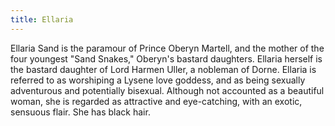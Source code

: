 ```yaml
---
title: Ellaria
---
```


Ellaria Sand is the paramour of Prince Oberyn Martell, and the mother of the four youngest "Sand Snakes," Oberyn's bastard daughters. Ellaria herself is the bastard daughter of Lord Harmen Uller, a nobleman of Dorne. Ellaria is referred to as worshiping a Lysene love goddess, and as being sexually adventurous and potentially bisexual. Although not accounted as a beautiful woman, she is regarded as attractive and eye-catching, with an exotic, sensuous flair. She has black hair.


